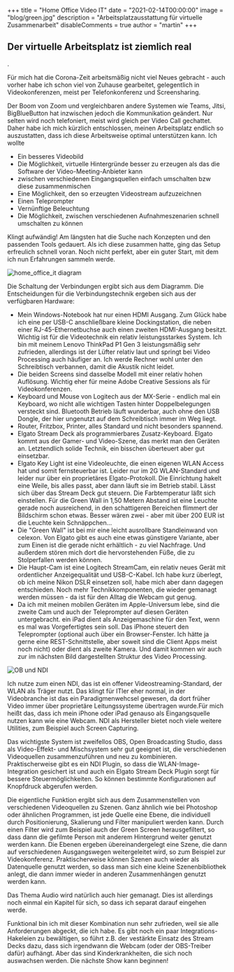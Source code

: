 +++
title = "Home Office Video IT"
date = "2021-02-14T00:00:00"
image = "blog/green.jpg"
description = "Arbeitsplatzausstattung für virtuelle Zusammenarbeit"
disableComments = true
author = "martin"
+++

## Der virtuelle Arbeitsplatz ist ziemlich real

.

Für mich hat die Corona-Zeit arbeitsmäßig nicht viel Neues gebracht - auch vorher habe ich schon viel von Zuhause gearbeitet, gelegentlich in Videokonferenzen, meist per Telefonkonferenz und Screensharing.

Der Boom von Zoom und vergleichbaren andere Systemen wie Teams, Jitsi, BigBlueButton hat inzwischen jedoch die Kommunikation geändert. Nur selten wird noch telefoniert, meist wird gleich per Video Call gechattet. Daher habe ich mich kürzlich entschlossen, meinen Arbeitsplatz endlich so auszustatten, dass ich diese Arbeitsweise optimal unterstützen kann. Ich wollte

* Ein besseres Videobild
* Die Möglichkeit, virtuelle Hintergründe besser zu erzeugen als das die Software der Video-Meeting-Anbieter kann
* zwischen verschiedenen Eingangsquellen einfach umschalten bzw diese zusammenmischen
* Eine Möglichkeit, den so erzeugten Videostream aufzuzeichnen
* Einen Teleprompter
* Vernünftige Beleuchtung
* Die Möglichkeit, zwischen verschiedenen Aufnahmeszenarien schnell umschalten zu können

Klingt aufwändig! Am längsten hat die Suche nach Konzepten und den passenden Tools gedauert. Als ich diese zusammen hatte, ging das Setup erfreulich schnell voran. Noch nicht perfekt, aber ein guter Start, mit dem ich nun Erfahrungen sammeln werde. 

![home_office_it diagram](https://res.cloudinary.com/dzw4emsdt/image/upload/c_scale,w_900,q_auto/v1613335266/selfscrum/Portfolio-Digital_Consulting_mfjsmx.png)

Die Schaltung der Verbindungen ergibt sich aus dem Diagramm. Die Entscheidungen für die Verbindungstechnik ergeben sich aus der verfügbaren Hardware:

* Mein Windows-Notebook hat nur einen HDMI Ausgang. Zum Glück habe ich eine per USB-C anschließbare kleine Dockingstation, die neben einer RJ-45-Ethernetbuchse auch einen zweiten HDMI-Ausgang besitzt. Wichtig ist für die Videotechnik ein relativ leistungsstarkes System. Ich bin mit meinem Lenovo ThinkPad P1 Gen 3 leistungsmäßig sehr zufrieden, allerdings ist der Lüfter relativ laut und springt bei Video Processing auch häufiger an. Ich werde Rechner wohl unter den Schreibtisch verbannen, damit die Akustik nicht leidet.
* Die beiden Screens sind dasselbe Modell mit einer relativ hohen Auflösung. Wichtig eher für meine Adobe Creative Sessions als für Videokonferenzen.
* Keyboard und Mouse von Logitech aus der MX-Serie - endlich mal ein Keyboard, wo nicht alle wichtigen Tasten hinter Doppelbelegungen versteckt sind. Bluetooth Betrieb läuft wunderbar, auch ohne den USB Dongle, der hier ungenutzt auf dem Schreibtisch immer im Weg liegt.
* Router, Fritzbox, Printer, alles Standard und nicht besonders spannend.
* Elgato Stream Deck als programmierbares Zusatz-Keyboard. Elgato kommt aus der Gamer- und Video-Szene, das merkt man den Geräten an. Letztendlich solide Technik, ein bisschen überteuert aber gut einsetzbar.
* Elgato Key Light ist eine Videoleuchte, die einen eigenen WLAN Access hat und somit fernsteuerbar ist. Leider nur im 2G WLAN-Standard und leider nur über ein proprietäres Elgato-Protokoll. Die Einrichtung hakelt eine Weile, bis alles passt, aber dann läuft sie im Betrieb stabil. Lässt sich über das Stream Deck gut steuern. Die Farbtemperatur läßt sich einstellen. Für die Green Wall in 1,50 Metern Abstand ist eine Leuchte gerade noch ausreichend, in den schattigeren Bereichen flimmert der Bildschirm schon etwas. Besser wären zwei - aber mit über 200 EUR ist die Leuchte kein Schnäppchen...
* Die "Green Wall" ist bei mir eine leicht ausrollbare Standleinwand von celexon. Von Elgato gibt es auch eine etwas günstigere Variante, aber zum Einen ist die gerade nicht erhältlich - zu viel Nachfrage. Und außerdem stören mich dort die hervorstehenden Füße, die zu Stolperfallen werden können. 
* Die Haupt-Cam ist eine Logitech StreamCam, ein relativ neues Gerät mit ordentlicher Anzeigequalität und USB-C-Kabel. Ich habe kurz überlegt, ob ich meine Nikon DSLR einsetzen soll, habe mich aber dann dagegen entschieden. Noch mehr Technikkomponenten, die wieder gemanagt werden müssen - da ist für den Alltag die Webcam gut genug.
* Da ich mit meinen mobilen Geräten im Apple-Universum lebe, sind die zweite Cam und auch der Teleprompter auf diesen Geräten untergebracht. ein iPad dient als Anzeigemaschine für den Text, wenn es mal was Vorgefertigtes sein soll. Das iPhone steuert den Teleprompter (optional auch über ein Browser-Fenster. Ich hätte ja gerne eine REST-Schnittstelle, aber soweit sind die Client Apps meist noch nicht) oder dient als zweite Kamera. Und damit kommen wir auch zur im nächsten Bild dargestellten Struktur des Video Processing.

![OB und NDI](https://res.cloudinary.com/dzw4emsdt/image/upload/c_scale,w_900,q_auto/v1613339559/selfscrum/Portfolio-Digital_Consulting_ckt3dt.png)

Ich nutze zum einen NDI, das ist ein offener Videostreaming-Standard, der WLAN als Träger nutzt. Das klingt für ITler eher normal, in der Videobranche ist das ein Paradigmenwehcsel gewesen, da dort früher Video immer über proprietäre Leitungssysteme übertragen wurde.Für mich heißt das, dass ich mein iPhone oder iPad genauso als Eingangsquelle nutzen kann wie eine Webcam. NDI als Hersteller bietet noch viele weitere Utilities, zum Beispiel auch Screen Capturing.

Das wichtigste System ist zweifellos OBS, Open Broadcasting Studio, dass als Video-Effekt- und Mischsystem sehr gut geeignet ist, die verschiedenen Videoquellen zusammenzuführen und neu zu kombinieren. Praktischerweise gibt es ein NDI Plugin, so dass die WLAN-Image-Integration gesichert ist und auch ein Elgato Stream Deck Plugin sorgt für bessere Steuermöglichkeiten. So können bestimmte Konfigurationen auf Knopfdruck abgerufen werden.

Die eigentliche Funktion ergibt sich aus dem Zusammenstellen von verschiedenen Videoquellen zu Szenen. Ganz ähnlich wie bei Photoshop oder ähnlichen Programmen, ist jede Quelle eine Ebene, die individuell durch Positionierung, Skalierung und Filter manipuliert werden kann. Durch einen Filter wird zum Beispiel auch der Green Screen herausgefiltert, so dass dann die gefilmte Person mit anderem Hintergrund weiter genutzt werden kann. Die Ebenen ergeben übereinandergelegt eine Szene, die dann auf verschiedenen Ausgangswegen weitergeleitet wird, so zum Beispiel zur Videokonferenz. Praktischerweise können Szenen auch wieder als Datenquelle genutzt werden, so dass man sich eine kleine Szenenbibliothek anlegt, die dann immer wieder in anderen Zusammenhängen genutzt werden kann.

Das Thema Audio wird natürlich auch hier gemanagt. Dies ist allerdings noch einmal ein Kapitel für sich, so dass ich separat darauf eingehen werde.

Funktional bin ich mit dieser Kombination nun sehr zufrieden, weil sie alle Anforderungen abgeckt, die ich habe. Es gibt noch ein paar Integrations-Hakeleien zu bewältigen, so führt z.B. der vestärkte Einsatz des Stream Decks dazu, dass sich irgendwann die Webcam (oder der OBS-Treiber dafür) aufhängt. Aber das sind Kinderkrankheiten, die sich noch auswachsen werden. Die nächste Show kann beginnen!



